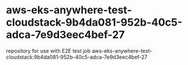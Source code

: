 # aws-eks-anywhere-test-cloudstack-9b4da081-952b-40c5-adca-7e9d3eec4bef-27
repository for use with E2E test job aws-eks-anywhere-test-cloudstack:9b4da081-952b-40c5-adca-7e9d3eec4bef-27
